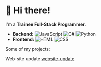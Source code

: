 # 👋 Hi there!

I'm a **Trainee Full-Stack Programmer**.

- **Backend:** ![JavaScript](https://img.shields.io/badge/-JavaScript-090909?style=for-the-badge&logo=JavaScript) ![C#](https://img.shields.io/badge/-C%23-090909?style=for-the-badge&logo=sharp&logoColor=6a1677) ![Python](https://img.shields.io/badge/-Python-090909?style=for-the-badge&logo=python)
- **Frontend:** ![HTML](https://img.shields.io/badge/-HTML-090909?style=for-the-badge&logo=html5) ![CSS](https://img.shields.io/badge/-CSS-090909?style=for-the-badge&logo=css&logoColor=663399)

Some of my projects:

Web-site update [website-update](https://github.com/nn471/website-update)
